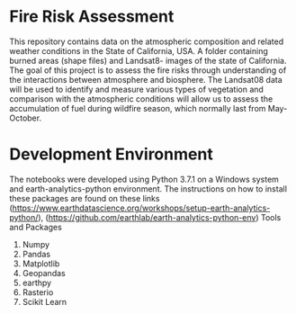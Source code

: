 # Fire Risk Assessment
This repository contains data on the atmospheric composition and related weather conditions in the State of California, USA.  A folder containing burned areas (shape files) and Landsat8- images of the state of California.
The goal of this project is to assess the fire risks through understanding of the interactions between atmosphere and biosphere. The Landsat08 data will be used to identify and measure various types of vegetation and comparison with the atmospheric conditions will allow us to assess the accumulation of fuel during wildfire season, which normally last from May-October.

 # Development Environment
The notebooks were developed using Python 3.7.1 on a Windows system and earth-analytics-python environment. The instructions on how to install these packages are found on these links 
(https://www.earthdatascience.org/workshops/setup-earth-analytics-python/),
(https://github.com/earthlab/earth-analytics-python-env)
 Tools and Packages
1. Numpy
2. Pandas
3. Matplotlib
4. Geopandas
5. earthpy
6. Rasterio
7. Scikit Learn

